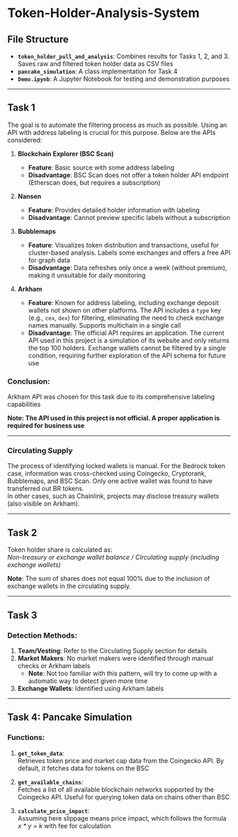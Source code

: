 # Token-Holder-Analysis-System

## File Structure

- **`token_holder_pull_and_analysis`**: Combines results for Tasks 1, 2, and 3. Saves raw and filtered token holder data as CSV files
- **`pancake_simulation`**: A class implementation for Task 4
- **`Demo.ipynb`**: A Jupyter Notebook for testing and demonstration purposes

---

## Task 1

The goal is to automate the filtering process as much as possible. Using an API with address labeling is crucial for this purpose. Below are the APIs considered:

1. **Blockchain Explorer (BSC Scan)**  
   - **Feature**: Basic source with some address labeling
   - **Disadvantage**: BSC Scan does not offer a token holder API endpoint (Etherscan does, but requires a subscription)

2. **Nansen**  
   - **Feature**: Provides detailed holder information with labeling
   - **Disadvantage**: Cannot preview specific labels without a subscription

3. **Bubblemaps**  
   - **Feature**: Visualizes token distribution and transactions, useful for cluster-based analysis. Labels some exchanges and offers a free API for graph data
   - **Disadvantage**: Data refreshes only once a week (without premium), making it unsuitable for daily monitoring

4. **Arkham**  
   - **Feature**: Known for address labeling, including exchange deposit wallets not shown on other platforms. The API includes a `type` key (e.g., `cex`, `dex`) for filtering, eliminating the need to check exchange names manually. Supports multichain in a single call
   - **Disadvantage**: The official API requires an application. The current API used in this project is a simulation of its website and only returns the top 100 holders. Exchange wallets cannot be filtered by a single condition, requiring further exploration of the API schema for future use

### Conclusion:
Arkham API was chosen for this task due to its comprehensive labeling capabilities  

**Note: The API used in this project is not official. A proper application is required for business use**

---

### Circulating Supply

The process of identifying locked wallets is manual. For the Bedrock token case, information was cross-checked using Coingecko, Cryptorank, Bubblemaps, and BSC Scan. Only one active wallet was found to have transferred out BR tokens.  
In other cases, such as Chainlink, projects may disclose treasury wallets (also visible on Arkham).

---

## Task 2

Token holder share is calculated as:  
*Non-treasury or exchange wallet balance / Circulating supply (including exchange wallets)*  

**Note**: The sum of shares does not equal 100% due to the inclusion of exchange wallets in the circulating supply.

---

## Task 3

### Detection Methods:
1. **Team/Vesting**: Refer to the Circulating Supply section for details  
2. **Market Makers**: No market makers were identified through manual checks or Arkham labels  
   - **Note**: Not too familiar with this pattern, will try to come up with a automatic way to detect given more time 
3. **Exchange Wallets**: Identified using Arkham labels

---

## Task 4: Pancake Simulation

### Functions:
1. **`get_token_data`**:  
   Retrieves token price and market cap data from the Coingecko API. By default, it fetches data for tokens on the  BSC

2. **`get_available_chains`**:  
   Fetches a list of all available blockchain networks supported by the Coingecko API. Useful for querying token data on chains other than BSC

3. **`calculate_price_impact`**:  
   Assuming here slippage means price impact, which follows the formula *x * y = k* with fee for calculation  

